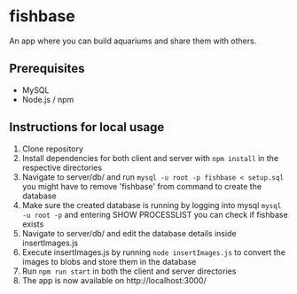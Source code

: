 # fishbase

An app where you can build aquariums and share them with others.

## Prerequisites

- MySQL
- Node.js / npm

## Instructions for local usage

1. Clone repository
2. Install dependencies for both client and server with `npm install` in the respective directories
3. Navigate to server/db/ and run `mysql -u root -p fishbase < setup.sql`
   you might have to remove 'fishbase' from command to create the database
4. Make sure the created database is running
   by logging into mysql `mysql -u root -p`
   and entering SHOW PROCESSLIST you can check if fishbase exists
5. Navigate to server/db/ and edit the database details inside insertImages.js
6. Execute insertImages.js by running `node insertImages.js` to convert the images to blobs and store them in the database
7. Run `npm run start` in both the client and server directories
8. The app is now available on http://localhost:3000/
